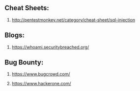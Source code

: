## Cheat Sheets:

1. http://pentestmonkey.net/category/cheat-sheet/sql-injection

## Blogs:

1. https://whoami.securitybreached.org/

## Bug Bounty:

1. https://www.bugcrowd.com/

2. https://www.hackerone.com/
